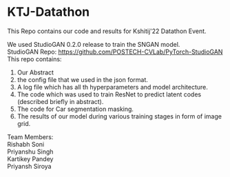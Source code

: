 # KTJ-Datathon
This Repo contains our code and results for Kshitij'22 Datathon Event.

We used StudioGAN 0.2.0 release to train the SNGAN model.  
StudioGAN Repo: https://github.com/POSTECH-CVLab/PyTorch-StudioGAN   
This repo contains:  
1. Our Abstract
2. the config file that we used in the json format.  
3. A log file which has all th hyperparameters and model architecture.  
4. The code which was used to train ResNet to predict latent codes (described briefly in abstract).  
5. The code for Car segmentation masking.
6. The results of our model during various training stages in form of image grid.  
  
Team Members:  
Rishabh Soni  
Priyanshu Singh  
Kartikey Pandey  
Priyansh Siroya  
